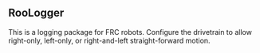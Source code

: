 RooLogger
---

This is a logging package for FRC robots. Configure the drivetrain to allow right-only, left-only, or right-and-left straight-forward motion.
